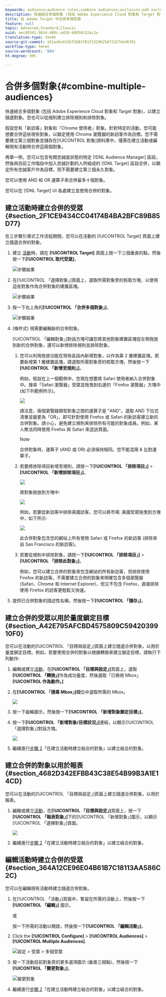 ```yaml
---
keywords: audience;audience rules;combine audiences;exclusion;add exclusion;exclude;combining audiences;adhoc audience;ad hoc audience
description: 快速結合多個對象 (包括 Adobe Experience Cloud 對象和 Target 對象)，以建立隨選對象。您也可以從規則建立排除規則和排除對象。
title: 在 Adobe Target 中合併多個受眾
feature: null
topic: Advanced,Standard,Classic
uuid: aec09341-9b54-400c-a438-60058c52ac2a
translation-type: tm+mt
source-git-commit: a51addc6155f2681f01f2329b25d72327de36701
workflow-type: tm+mt
source-wordcount: '894'
ht-degree: 99%

---
```



# 合併多個對象{#combine-multiple-audiences}

快速結合多個對象 (包括 Adobe Experience Cloud 對象和 Target 對象)，以建立隨選對象。您也可以從規則建立排除規則和排除對象。

假設您有「新訪客」對象和「Chrome 使用者」對象。針對特定的活動，您可能想要合併這些現有對象，以鎖定使用 Chrome 瀏覽器的新訪客作為目標。您不需要建立第三個對象並儲存在[!UICONTROL 對象]資料庫中，僅需在建立活動或編輯現有活動時合併這兩個對象。

再舉一例，您可以包含有關忠誠度狀態的特定 [!DNL Audience Manager] 區段，然後與目前工作階段中加入忠誠計劃的人所組成的 [!DNL Target] 區段合併，以鎖定所有忠誠客戶作為目標，而不需要建立第三個永久對象。

您可以使用 AND 和 OR 運算子來合併最多十個對象。

您可以在 [!DNL Target] UI 各處建立並使用合併的對象。

## 建立活動時建立合併的受眾 {#section_2F1CE9434CC04174B4BA2BFC89B85D77}

在三步驟引導式工作流程期間，您可以在活動的 [!UICONTROL Target] 頁面上建立隨選合併的對象。

1. 建立 [活動](../c-activities/activities.md#concept_D317A95A1AB54674BA7AB65C7985BA03)時，請在 **[!UICONTROL Target]** 頁面上按一下三個垂直的點，然後按一下&#x200B;**[!UICONTROL 取代受眾]**。

   ![步驟結果](assets/edit_audience.png)

1. 在[!UICONTROL 「選擇對象」]頁面上，選取所需對象旁的核取方塊，以使用這些對象作為合併對象的建置區塊。

   ![步驟結果](assets/combine_multiple_audiences1.png)

1. 按一下右上角的&#x200B;**[!UICONTROL 「合併多個對象」]**。

   ![步驟結果](assets/combine_multiple_audiences2.png)

1. (條件式) 視需要編輯新的合併對象。

   [!UICONTROL 「編輯對象」]對話方塊可讓您將其他對象建置區塊從左側拖放到新的合併對象，還可以新增排除規則並排除對象。

   1. 您可以利用拖放功能在現有區段內新增對象，以作為第 2 層建置區塊。若要新增第 1 層建置區塊，請選取所需對象旁的核取方塊，然後按一下&#x200B;**[!UICONTROL 「新增至規則」]**。

      例如，假設在上一個範例中，您現在想要將 Safari 使用者納入合併對象中。搜尋「Safari 瀏覽器」受眾並拖曳到右邊的「Firefox 瀏覽器」方塊中 (如下列範例所示)。

      ![](assets/combine_multiple_audiences3.png)

      請注意，兩個瀏覽器類型對象之間的運算子是 &quot;AND&quot;。選取 AND 下拉式清單並變更為「OR」，即可針對使用 Firefox 或 Safari 的新訪客建立新的合併對象。請小心，避免建立規則來排除所有可能的對象成員。例如，某人無法同時使用 Firefox 與 Safari 來造訪頁面。

      >[!NOTE]
      >
      >合併對象時，運算子 (AND 或 OR) 必須保持相同。您不能混用 &amp; 比對運算子。

   1. 若要將排除項目新增至規則，請按一下&#x200B;**[!UICONTROL 「排除項目」]** > **[!UICONTROL 「新增排除項目」]**。

      ![](assets/combine_multiple_audiences3a.png)

      將對象拖放到方塊中:

      ![](assets/combine_multiple_audiences3b.png)

      例如，若要從新訪客中排除美國訪客，您可以將市場: 美國受眾拖曳到方塊中，如下所示:

      ![](assets/combine_multiple_audiences3b2.png)

      此合併對象包含您的網站上所有使用 Safari 或 Firefox 的新訪客 (排除來自 San Francisco 的新訪客)。

   1. 若要從規則中排除對象，請按一下&#x200B;**[!UICONTROL 「排除項目」]** > **[!UICONTROL 「排除此對象」]**。

      例如，您可以建立合併的對象來包含網站的所有新訪客，但排除使用 Firefox 的新訪客。不需要建立合併的對象來明確包含多個瀏覽器 (Safari、Chrome 和 Internet Explorer)，但又不包含 Firefox，直接排除使用 Firefox 的訪客更輕鬆又快速。

1. 提供已合併對象的描述性名稱，然後按一下&#x200B;**[!UICONTROL 「儲存」]**。

## 建立合併的受眾以用於量度鎖定目標 {#section_A42E795AFCBD4575809C5942039910F0}

您可以在活動的[!UICONTROL 「目標與設定」]頁面上建立隨選合併對象，以用於量度鎖定目標。例如，若要使用合併的對象以根據轉換來建立鎖定目標，請執行下列動作:

1. 編輯或建立[活動](../c-activities/activities.md#concept_D317A95A1AB54674BA7AB65C7985BA03)，在&#x200B;**[!UICONTROL 「目標與設定」]**&#x200B;頁面上，選取&#x200B;**[!UICONTROL 「轉換」]**&#x200B;作為成功量度，然後選取「已檢視 Mbox」**[!UICONTROL 作為動作。]**
1. 在&#x200B;**[!UICONTROL 「搜尋 Mbox」]**&#x200B;欄位中選取所需的 Mbox。

   ![](assets/combine_multiple_audiences4.png)

1. 按一下齒輪圖示，然後按一下&#x200B;**[!UICONTROL 「新增對象鎖定目標」]**。
1. 按一下&#x200B;**[!UICONTROL 「新增對象/目標狀況」]**&#x200B;連結，以顯示[!UICONTROL 「選擇對象」]對話方塊。

   ![](assets/combine_multiple_audiences5.png)

1. 繼續進行[步驟 2](../c-target/combining-multiple-audiences.md#section_2F1CE9434CC04174B4BA2BFC89B85D77)「在建立活動時建立結合的對象」以建立結合的對象。

## 建立合併的對象以用於報表 {#section_4682D342EFBB43C38E54B99B3A1E14CD}

您可以在活動的[!UICONTROL 「目標與設定」]頁面上建立隨選合併對象，以用於報表。

1. 編輯或建立[活動](../c-activities/activities.md#concept_D317A95A1AB54674BA7AB65C7985BA03)，在&#x200B;**[!UICONTROL 「目標與設定」]**&#x200B;頁面上，按一下&#x200B;**[!UICONTROL 「報表對象」]**&#x200B;下的[!UICONTROL 「新增對象」]圖示，以顯示[!UICONTROL 「選擇對象」]頁面。

   ![](assets/combine_multiple_audiences6.png)

1. 繼續進行[步驟 2](../c-target/combining-multiple-audiences.md#section_2F1CE9434CC04174B4BA2BFC89B85D77)「在建立活動時建立結合的對象」以建立結合的對象。

## 編輯活動時建立合併的受眾 {#section_364A12CE96E04B61B7C18113AA586C2C}

您可以在編輯現有活動時建立隨選合併對象。

1. 在[!UICONTROL 「活動」]頁面中，暫留在所需的活動上，然後按一下&#x200B;**[!UICONTROL 「編輯」]** 圖示。

   或

   按一下所需的活動以開啟，然後按一下&#x200B;**[!UICONTROL 「編輯活動」]**。

1. Click the **[!UICONTROL Configure]** > **[!UICONTROL Audiences]** > **[!UICONTROL Multiple Audiences]**.

   ![設定 > 受眾 > 多個受眾](/help/c-target/assets/combine_multiple_audiences7.png)

1. 按一下活動目前對象旁的更多選項圖示 (垂直三個點)，然後按一下&#x200B;**[!UICONTROL 「變更對象」]**。

   ![變更對象](/help/c-target/assets/combine_multiple_audiences8.png)

1. 繼續進行[步驟 2](../c-target/combining-multiple-audiences.md#section_2F1CE9434CC04174B4BA2BFC89B85D77)「在建立活動時建立結合的對象」以建立結合的對象。